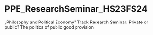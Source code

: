 # PPE_ResearchSeminar_HS23FS24
„Philosophy and Political Economy" Track Research Seminar: Private or public? The politics of public good provision 
